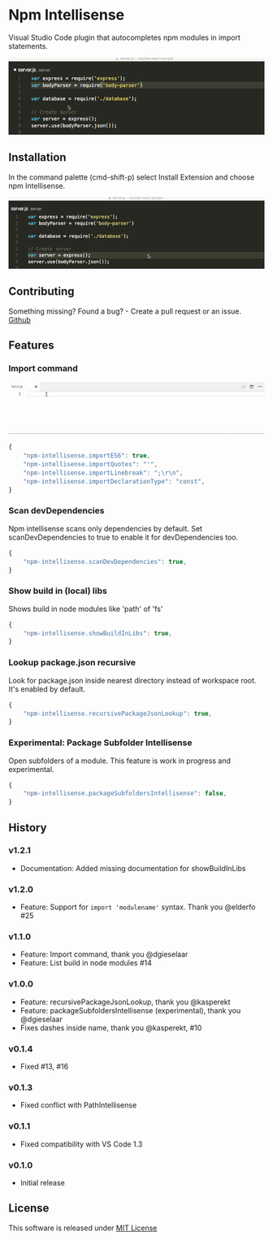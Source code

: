 # Npm Intellisense
Visual Studio Code plugin that autocompletes npm modules in import statements.

![auto complete](/images/auto_complete.gif)

## Installation
In the command palette (cmd-shift-p) select Install Extension and choose npm Intellisense.

![install](/images/npm_install.gif)


## Contributing
Something missing? Found a bug? - Create a pull request or an issue.
[Github](https://github.com/ChristianKohler/NpmIntellisense)

## Features
### Import command

![import command](/images/importcommand.gif)

```javascript
{
	"npm-intellisense.importES6": true,
	"npm-intellisense.importQuotes": "'",
	"npm-intellisense.importLinebreak": ";\r\n",
	"npm-intellisense.importDeclarationType": "const",
}
```

### Scan devDependencies
Npm intellisense scans only dependencies by default. Set scanDevDependencies to true to enable it for devDependencies too.

```javascript
{
	"npm-intellisense.scanDevDependencies": true,
}
```

### Show build in (local) libs
Shows build in node modules like 'path' of 'fs'

```javascript
{
	"npm-intellisense.showBuildInLibs": true,
}
```

### Lookup package.json recursive
Look for package.json inside nearest directory instead of workspace root. It's enabled by default.

```javascript
{
	"npm-intellisense.recursivePackageJsonLookup": true,
}
```

### Experimental: Package Subfolder Intellisense
Open subfolders of a module.
This feature is work in progress and experimental.

```javascript
{
	"npm-intellisense.packageSubfoldersIntellisense": false,
}
```

## History
### v1.2.1
- Documentation: Added missing documentation for showBuildInLibs

### v1.2.0
- Feature: Support for ```import 'modulename'``` syntax. Thank you @elderfo #25

### v1.1.0
- Feature: Import command, thank you @dgieselaar
- Feature: List build in node modules #14

### v1.0.0
- Feature: recursivePackageJsonLookup, thank you @kasperekt
- Feature: packageSubfoldersIntellisense  (experimental), thank you @dgieselaar
- Fixes dashes inside name, thank you @kasperekt, #10

### v0.1.4
- Fixed #13, #16

### v0.1.3
- Fixed conflict with PathIntellisense

### v0.1.1
- Fixed compatibility with VS Code 1.3

### v0.1.0
- Initial release 

## License
This software is released under [MIT License](http://www.opensource.org/licenses/mit-license.php)
